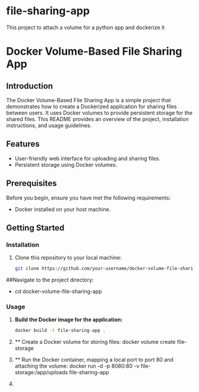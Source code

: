 # file-sharing-app
This project to attach a volume for a python app and dockerize it
# Docker Volume-Based File Sharing App

## Introduction

The Docker Volume-Based File Sharing App is a simple project that demonstrates how to create a Dockerized application for sharing files between users. It uses Docker volumes to provide persistent storage for the shared files. This README provides an overview of the project, installation instructions, and usage guidelines.

## Features

- User-friendly web interface for uploading and sharing files.
- Persistent storage using Docker volumes.

## Prerequisites

Before you begin, ensure you have met the following requirements:

- Docker installed on your host machine.

## Getting Started

### Installation

1. Clone this repository to your local machine:

   ```bash
   git clone https://github.com/your-username/docker-volume-file-sharing-app.git
##Navigate to the project directory:
 - cd docker-volume-file-sharing-app
### Usage

1. **Build the Docker image for the application:**

   ```bash
   docker build -t file-sharing-app .
2. ** Create a Docker volume for storing files:
     docker volume create file-storage
3. ** Run the Docker container, mapping a local port to port 80 and attaching the volume:
      docker run -d -p 8080:80 -v file-storage:/app/uploads file-sharing-app
4. 

